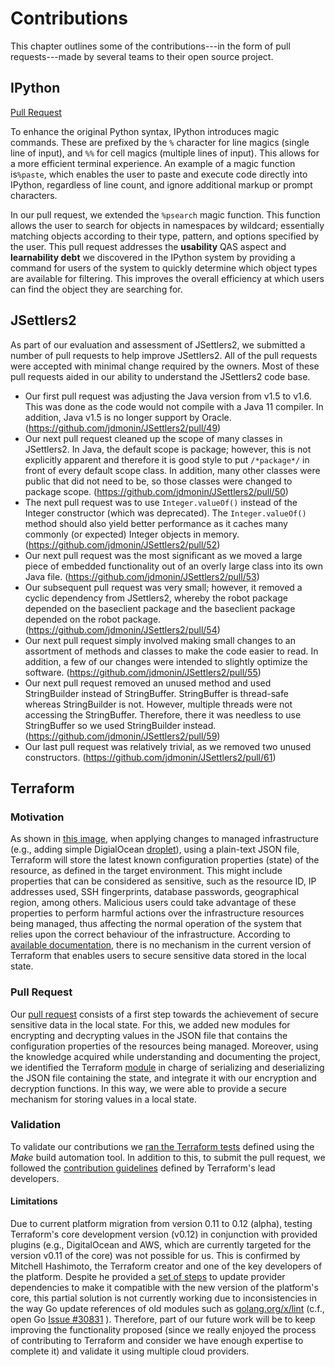 # Contributions

This chapter outlines some of the contributions---in the form of pull requests---made by several teams to their open source project.


## IPython

[Pull Request](https://github.com/ipython/ipython/pull/11672)

To enhance the original Python syntax, IPython introduces magic commands. These are prefixed by the `%` character for line magics \(single line of input\), and `%%` for cell magics \(multiple lines of input\). This allows for a more efficient terminal experience. An example of a magic function is`%paste`, which enables the user to paste and execute code directly into IPython, regardless of line count, and ignore additional markup or prompt characters.

In our pull request, we extended the `%psearch` magic function. This function allows the user to search for objects in namespaces by wildcard; essentially matching objects according to their type, pattern, and options specified by the user. This pull request addresses the **usability** QAS aspect and **learnability debt** we discovered in the IPython system by providing a command for users of the system to quickly determine which object types are available for filtering. This improves the overall efficiency at which users can find the object they are searching for.

## JSettlers2
As part of our evaluation and assessment of JSettlers2, we submitted a number of pull requests to help improve JSettlers2. All of the pull requests were accepted with minimal change required by the owners. Most of these pull requests aided in our ability to understand the JSettlers2 code base.

* Our first pull request was adjusting the Java version from v1.5 to v1.6. This was done as the code would not compile with a Java 11 compiler. In addition, Java v1.5 is no longer support by Oracle. (https://github.com/jdmonin/JSettlers2/pull/49)
* Our next pull request cleaned up the scope of many classes in JSettlers2. In Java, the default scope is package; however, this is not explicitly apparent and therefore it is good style to put `/*package*/` in front of every default scope class. In addition, many other classes were public that did not need to be, so those classes were changed to package scope. (https://github.com/jdmonin/JSettlers2/pull/50)
* The next pull request was to use `Integer.valueOf()` instead of the Integer constructor (which was deprecated). The `Integer.valueOf()` method should also yield better performance as it caches many commonly (or expected) Integer objects in memory. (https://github.com/jdmonin/JSettlers2/pull/52)
* Our next pull request was the most significant as we moved a large piece of embedded functionality out of an overly large class into its own Java file. (https://github.com/jdmonin/JSettlers2/pull/53)
* Our subsequent pull request was very small; however, it removed a cyclic dependency from JSettlers2, whereby the robot package depended on the baseclient package and the baseclient package depended on the robot package. (https://github.com/jdmonin/JSettlers2/pull/54)
* Our next pull request simply involved making small changes to an assortment of methods and classes to make the code easier to read. In addition, a few of our changes were intended to slightly optimize the software. (https://github.com/jdmonin/JSettlers2/pull/55)
* Our next pull request removed an unused method and used StringBuilder instead of StringBuffer. StringBuffer is thread-safe whereas StringBuilder is not. However, multiple threads were not accessing the StringBuffer. Therefore, there it was needless to use StringBuffer so we used StringBuilder instead. (https://github.com/jdmonin/JSettlers2/pull/59)
* Our last pull request was relatively trivial, as we removed two unused constructors. (https://github.com/jdmonin/JSettlers2/pull/61)

## Terraform

### Motivation

As shown in [this image](../images/Terraform/PullRequest/01-state.png), when applying changes to managed infrastructure (e.g., adding simple DigialOcean [droplet](../images/Terraform/PullRequest/02-do-droplet.png)), using a plain-text JSON file, Terraform will store the latest known configuration properties (state) of the resource, as defined in the target environment. This might include properties that can be considered as sensitive, such as the resource ID, IP addresses used, SSH fingerprints, database passwords, geographical region, among others. Malicious users could take advantage of these properties to perform harmful actions over the infrastructure resources being managed, thus affecting the normal operation of the system that relies upon the correct behaviour of the infrastructure. According to [available documentation](https://www.terraform.io/docs/state/sensitive-data.html), there is no mechanism in the current version of Terraform that enables users to secure sensitive data stored in the local state.

### Pull Request 

Our [pull request](https://github.com/hashicorp/terraform/pull/20962) consists of a first step towards the achievement of secure sensitive data in the local state. For this, we added new modules for encrypting and decrypting values in the JSON file that contains the configuration properties of the resources being managed. Moreover, using the knowledge acquired while understanding and documenting the project, we identified the Terraform [module](https://github.com/hashicorp/terraform/blob/master/states/statefile/version4.go) in charge of serializing and deserializing the JSON file containing the state, and integrate it with our encryption and decryption functions. In this way, we were able to provide a secure mechanism for storing values in a local state.

### Validation

To validate our contributions we [ran the Terraform tests](../images/Terraform/PullRequest/03-test.png) defined using the *Make* build automation tool. In addition to this, to submit the pull request, we followed the [contribution guidelines](https://github.com/hashicorp/terraform/blob/master/states/statefile/version4.go) defined by Terraform's lead developers. 

#### Limitations

Due to current platform migration from version 0.11 to 0.12 (alpha), testing Terraform's core development version (v0.12) in conjunction with provided plugins (e.g., DigitalOcean and AWS, which are currently targeted for the version v0.11 of the core) was not possible for us. This is confirmed by Mitchell Hashimoto, the Terraform creator and one of the key developers of the platform. Despite he provided a [set of steps]((https://www.youtube.com/watch?list=PL4z1WbdlT5GKw1l2w0U-8YijoTwZp_GvU&v=Q6SGhWK6y0o)) to update provider dependencies to make it compatible with the new version of the platform's core, this partial solution is not currently working due to inconsistencies in the way Go update references of old modules such as [golang.org/x/lint](../images/Terraform/PullRequest/04-error-dependencies.png) (c.f., open Go [Issue #30831](https://github.com/golang/go/issues/30831) ). Therefore, part of our future work will be to keep improving the functionality proposed (since we really enjoyed the process of contributing to Terraform and consider we have enough expertise to complete it) and validate it using multiple cloud providers.